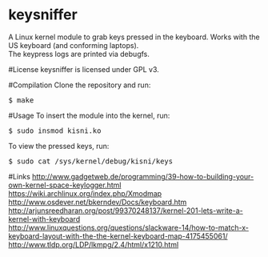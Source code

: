 # keysniffer
A Linux kernel module to grab keys pressed in the keyboard. Works with the US keyboard (and conforming laptops).  
The keypress logs are printed via debugfs.

#License
keysniffer is licensed under GPL v3.

#Compilation
Clone the repository and run:
<pre>$ make</pre>

#Usage
To insert the module into the kernel, run:
<pre>$ sudo insmod kisni.ko</pre>
To view the pressed keys, run:
<pre>$ sudo cat /sys/kernel/debug/kisni/keys</pre>

#Links
http://www.gadgetweb.de/programming/39-how-to-building-your-own-kernel-space-keylogger.html  
https://wiki.archlinux.org/index.php/Xmodmap  
http://www.osdever.net/bkerndev/Docs/keyboard.htm  
http://arjunsreedharan.org/post/99370248137/kernel-201-lets-write-a-kernel-with-keyboard  
http://www.linuxquestions.org/questions/slackware-14/how-to-match-x-keyboard-layout-with-the-the-kernel-keyboard-map-4175455061/  
http://www.tldp.org/LDP/lkmpg/2.4/html/x1210.html  
